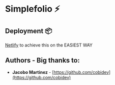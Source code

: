 # Simplefolio ⚡️

## Deployment 📦

[Netlify](https://netlify.com) to achieve this on the EASIEST WAY

## Authors - Big thanks to:
- **Jacobo Martinez** - [https://github.com/cobidev](https://github.com/cobidev)


